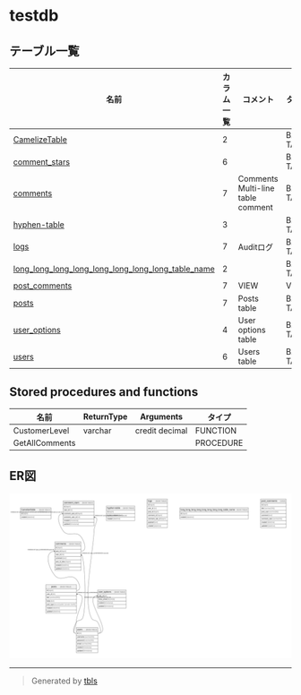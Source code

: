 # testdb

## テーブル一覧

| 名前                                                                                                          | カラム一覧      | コメント                                       | タイプ        |
| ----------------------------------------------------------------------------------------------------------- | ---------- | ------------------------------------------ | ---------- |
| [CamelizeTable](CamelizeTable.md)                                                                           | 2          |                                            | BASE TABLE |
| [comment_stars](comment_stars.md)                                                                           | 6          |                                            | BASE TABLE |
| [comments](comments.md)                                                                                     | 7          | Comments<br>Multi-line<br>table<br>comment | BASE TABLE |
| [hyphen-table](hyphen-table.md)                                                                             | 3          |                                            | BASE TABLE |
| [logs](logs.md)                                                                                             | 7          | Auditログ                                    | BASE TABLE |
| [long_long_long_long_long_long_long_long_table_name](long_long_long_long_long_long_long_long_table_name.md) | 2          |                                            | BASE TABLE |
| [post_comments](post_comments.md)                                                                           | 7          | VIEW                                       | VIEW       |
| [posts](posts.md)                                                                                           | 7          | Posts table                                | BASE TABLE |
| [user_options](user_options.md)                                                                             | 4          | User options table                         | BASE TABLE |
| [users](users.md)                                                                                           | 6          | Users table                                | BASE TABLE |

## Stored procedures and functions

| 名前             | ReturnType | Arguments      | タイプ       |
| -------------- | ---------- | -------------- | --------- |
| CustomerLevel  | varchar    | credit decimal | FUNCTION  |
| GetAllComments |            |                | PROCEDURE |

## ER図

![er](schema.svg)

---

> Generated by [tbls](https://github.com/k1LoW/tbls)
